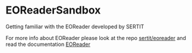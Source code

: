# EOReaderSandbox
Getting familiar with the EOReader developed by SERTIT

For more info about EOReader please look at the repo [sertit/eoreader](https://github.com/sertit/eoreader) and read the documentation [EOReader](https://eoreader.readthedocs.io/en/stable/)
